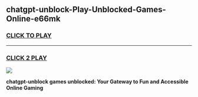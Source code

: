 
## chatgpt-unblock-Play-Unblocked-Games-Online-e66mk
<h3>
<a href="https://premium76.site?title=chatgpt-unblock&ref=25A">CLICK TO PLAY</a></h3>
<hr>

<h3>
<a href="https://premium76.site?title=chatgpt-unblock&ref=25A">CLICK 2 PLAY</a>
  
</h3>

<a href="https://premium76.site?title=chatgpt-unblock&ref=25A"><img src="https://clearcache.store/games.png"></a>


**chatgpt-unblock games unblocked: Your Gateway to Fun and Accessible Online Gaming**
